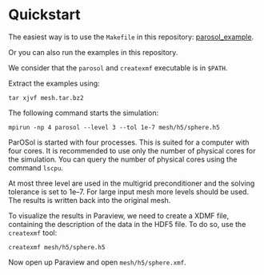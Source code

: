 # Quickstart #

The easiest way is to use the `Makefile` in this repository: [parosol_example](https://github.com/reox/parosol_example).


Or you can also run the examples in this repository.

We consider that the `parosol` and `createxmf` executable is in `$PATH`.

Extract the examples using:

    tar xjvf mesh.tar.bz2

The following command starts the simulation:

    mpirun -np 4 parosol --level 3 --tol 1e-7 mesh/h5/sphere.h5

ParOSol is started with four processes. This is suited for a computer with
four cores.
It is recommended to use only the number of physical cores for the simulation.
You can query the number of physical cores using the command `lscpu`.

At most three level are used in the multigrid preconditioner and
the solving tolerance is set to 1e–7. For large input mesh more levels
should be used. The results is written back into the original mesh.

To visualize the results in Paraview, we need to create a XDMF file, containing
the description of the data in the HDF5 file.
To do so, use the `createxmf` tool:

    createxmf mesh/h5/sphere.h5

Now open up Paraview and open `mesh/h5/sphere.xmf`.
